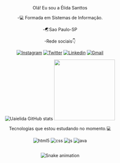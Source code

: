 <div align="center">
 Olá! Eu sou a Élida Santtos
 
-💻 Formada em Sistemas de Informação.

-🌏Sao Paulo-SP

-Rede sociais👇


[![Instagram](https://img.shields.io/badge/Instagram-E4405F?style=for-the-badge&logo=instagram&logoColor=white)](https://instagram.com/uaielida)
[![Twitter](https://img.shields.io/badge/Twitter-1DA1F2?style=for-the-badge&logo=twitter&logoColor=blue)](https://twitter.com/uaielida)
[![Linkedin](https://img.shields.io/badge/Linkedin-0077B5?style=for-the-badge&logo=linkedin&logoColor=white)](https://www.linkedin.com/in/elida-costa-032b731b6/)
[![Gmail](https://img.shields.io/badge/Gmail-D14836?style=for-the-badge&logo=Gmail&logoColor=white)](https://Gmail.elidacosta2020@gmail.com/)


 ![Uaielida GitHub stats](https://github-readme-stats.vercel.app/api?username=uaielida&show_icons=true&theme=synthwave)
 <img height="196" src="https://github-readme-stats.vercel.app/api/top-langs/?username=uaielida&layout=compact&langs_count=7&theme=synthwave"/>

        
Tecnologias que estou estudando no momento.💻
<div align="center">
  <img align="center" alt="html5" src="https://img.shields.io/badge/HTML5-E34F26?style=for-the-badge&logo=html5&logoColor=white" />
  <img align="center" alt="css" src="https://img.shields.io/badge/CSS3-1572B6?style=for-the-badge&logo=css3&logoColor=white" />
  <img align="center" alt="js" src="https://img.shields.io/badge/JavaScript-F7DF1E?style=for-the-badge&logo=javascript&logoColor=black" />
  <img align="center" alt="java" src="https://img.shields.io/badge/Java-ED8B00?style=for-the-badge&logo=java&logoColor=white" />
</div><br/>

<div align="center">
  
  ![Snake animation](https://github.com/danielbped/danielbped/blob/output/github-contribution-grid-snake.svg)
  
</div>




